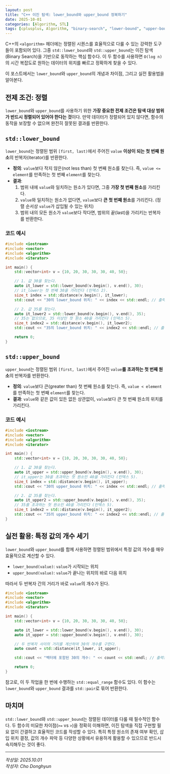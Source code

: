 ```yaml
---
layout: post
title: "C++ 이진 탐색: lower_bound와 upper_bound 정복하기"
date: 2025-10-01
categories: [Algorithm, STL]
tags: [cplusplus, Algorithm, "binary-search", "lower-bound", "upper-bound"]
---
```


C++의 `<algorithm>` 헤더에는 정렬된 시퀀스를 효율적으로 다룰 수 있는 강력한 도구들이 포함되어 있다. 그중 `std::lower_bound`와 `std::upper_bound`는 이진 탐색(Binary Search)을 기반으로 동작하는 핵심 함수다. 이 두 함수를 사용하면 `O(log n)`의 시간 복잡도로 원하는 데이터의 위치를 빠르고 정확하게 찾을 수 있다.

이 포스트에서는 `lower_bound`와 `upper_bound`의 개념과 차이점, 그리고 실전 활용법을 알아본다.

## 전제 조건: 정렬

`lower_bound`와 `upper_bound`를 사용하기 위한 **가장 중요한 전제 조건은 탐색 대상 범위가 반드시 정렬되어 있어야 한다는 것**이다. 만약 데이터가 정렬되어 있지 않다면, 함수의 동작을 보장할 수 없으며 완전히 잘못된 결과를 반환한다.

## `std::lower_bound`

`lower_bound`는 정렬된 범위 `[first, last)`에서 주어진 `value` **이상이 되는 첫 번째 원소**의 반복자(iterator)를 반환한다.

-   **정의**: `value`보다 작지 않은(not less than) 첫 번째 원소를 찾는다. 즉, `value <= element`를 만족하는 첫 번째 `element`를 찾는다.
-   **결과**:
    1.  범위 내에 `value`와 일치하는 원소가 있다면, 그중 **가장 첫 번째 원소**를 가리킨다.
    2.  `value`와 일치하는 원소가 없다면, `value`보다 **큰 첫 번째 원소**를 가리킨다. (정렬 순서상 `value`가 삽입될 수 있는 위치)
    3.  범위 내의 모든 원소가 `value`보다 작다면, 범위의 끝(last)을 가리키는 반복자를 반환한다.

### 코드 예시

```cpp
#include <iostream>
#include <vector>
#include <algorithm>
#include <iterator>

int main() {
    std::vector<int> v = {10, 20, 30, 30, 30, 40, 50};

    // 1. 값 30을 찾는다.
    auto it_lower = std::lower_bound(v.begin(), v.end(), 30);
    // it_lower는 첫 번째 30을 가리킨다 (인덱스 2).
    size_t index = std::distance(v.begin(), it_lower);
    std::cout << "30의 lower_bound 위치: " << index << std::endl; // 출력: 2

    // 2. 값 35를 찾는다.
    auto it_lower2 = std::lower_bound(v.begin(), v.end(), 35);
    // 35는 없으므로, 35 이상인 첫 원소 40을 가리킨다 (인덱스 5).
    size_t index2 = std::distance(v.begin(), it_lower2);
    std::cout << "35의 lower_bound 위치: " << index2 << std::endl; // 출력: 5

    return 0;
}
```

## `std::upper_bound`

`upper_bound`는 정렬된 범위 `[first, last)`에서 주어진 `value`**를 초과하는 첫 번째 원소**의 반복자를 반환한다.

-   **정의**: `value`보다 큰(greater than) 첫 번째 원소를 찾는다. 즉, `value < element`를 만족하는 첫 번째 `element`를 찾는다.
-   **결과**: `value`와 같은 값이 있든 없든 상관없이, `value`보다 큰 첫 번째 원소의 위치를 가리킨다.

### 코드 예시

```cpp
#include <iostream>
#include <vector>
#include <algorithm>
#include <iterator>

int main() {
    std::vector<int> v = {10, 20, 30, 30, 30, 40, 50};

    // 1. 값 30을 찾는다.
    auto it_upper = std::upper_bound(v.begin(), v.end(), 30);
    // it_upper는 30을 초과하는 첫 원소인 40을 가리킨다 (인덱스 5).
    size_t index = std::distance(v.begin(), it_upper);
    std::cout << "30의 upper_bound 위치: " << index << std::endl; // 출력: 5

    // 2. 값 35를 찾는다.
    auto it_upper2 = std::upper_bound(v.begin(), v.end(), 35);
    // 35를 초과하는 첫 원소인 40을 가리킨다 (인덱스 5).
    size_t index2 = std::distance(v.begin(), it_upper2);
    std::cout << "35의 upper_bound 위치: " << index2 << std::endl; // 출력: 5
}
```

## 실전 활용: 특정 값의 개수 세기

`lower_bound`와 `upper_bound`를 함께 사용하면 정렬된 범위에서 특정 값의 개수를 매우 효율적으로 계산할 수 있다.

-   `lower_bound(value)`: `value`가 시작되는 위치
-   `upper_bound(value)`: `value`가 끝나는 위치의 바로 다음 위치

따라서 두 반복자 간의 거리가 바로 `value`의 개수가 된다.

```cpp
#include <iostream>
#include <vector>
#include <algorithm>
#include <iterator>

int main() {
    std::vector<int> v = {10, 20, 30, 30, 30, 40, 50};

    auto it_lower = std::lower_bound(v.begin(), v.end(), 30);
    auto it_upper = std::upper_bound(v.begin(), v.end(), 30);

    // 두 반복자 사이의 거리를 계산하여 30의 개수를 구한다.
    auto count = std::distance(it_lower, it_upper);

    std::cout << "벡터에 포함된 30의 개수: " << count << std::endl; // 출력: 3

    return 0;
}
```

참고로, 이 두 작업을 한 번에 수행하는 `std::equal_range` 함수도 있다. 이 함수는 `lower_bound`와 `upper_bound` 결과를 `std::pair`로 묶어 반환한다.

## 마치며

`std::lower_bound`와 `std::upper_bound`는 정렬된 데이터를 다룰 때 필수적인 함수다. 두 함수의 미묘한 차이점(`>=` vs `>`)을 정확히 이해하면, 이진 탐색을 직접 구현할 필요 없이 간결하고 효율적인 코드를 작성할 수 있다. 특히 특정 원소의 존재 여부 확인, 삽입 위치 결정, 값의 개수 파악 등 다양한 상황에서 유용하게 활용할 수 있으므로 반드시 숙지해두는 것이 좋다.

---

*작성일: 2025.10.01*<br/>
*작성자: Cho Donghyun*
